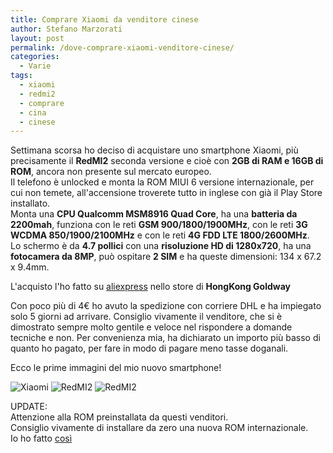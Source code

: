 ```yaml
---
title: Comprare Xiaomi da venditore cinese
author: Stefano Marzorati
layout: post
permalink: /dove-comprare-xiaomi-venditore-cinese/
categories:
  - Varie
tags:
  - xiaomi
  - redmi2
  - comprare
  - cina
  - cinese
---
```

Settimana scorsa ho deciso di acquistare uno smartphone Xiaomi, più precisamente il **RedMI2** seconda versione e cioè con **2GB di RAM e 16GB di ROM**, ancora non presente sul mercato europeo.   
Il telefono è unlocked e monta la ROM MIUI 6 versione internazionale, per cui non temete, all'accensione troverete tutto in inglese con già il Play Store installato.   
Monta una **CPU Qualcomm MSM8916 Quad Core**, ha una **batteria da 2200mah**, funziona con le reti **GSM 900/1800/1900MHz**, con le reti **3G WCDMA 850/1900/2100MHz** e con le reti **4G FDD LTE 1800/2600MHz**.   
Lo schermo è da **4.7 pollici** con una **risoluzione HD di 1280x720**, ha una **fotocamera da 8MP**, può ospitare **2 SIM** e ha queste dimensioni: 134 x 67.2 x 9.4mm.   

L'acquisto l'ho fatto su [aliexpress](http://www.aliexpress.com/store/311331) nello store di **HongKong Goldway**   

Con poco più di 4€ ho avuto la spedizione con corriere DHL e ha impiegato solo 5 giorni ad arrivare.
Consiglio vivamente il venditore, che si è dimostrato sempre molto gentile e veloce nel rispondere a domande tecniche e non.
Per convenienza mia, ha dichiarato un importo più basso di quanto ho pagato, per fare in modo di pagare meno tasse doganali.

Ecco le prime immagini del mio nuovo smartphone!   

![Xiaomi](https://farm9.staticflickr.com/8805/16434692594_166b6638e5_o.jpg)
![RedMI2](https://farm9.staticflickr.com/8717/16869339978_b407995df7_o.jpg)
![RedMI2](https://farm8.staticflickr.com/7652/17031145886_ed773c5372_o.jpg)

UPDATE:   
Attenzione alla ROM preinstallata da questi venditori.   
Consiglio vivamente di installare da zero una nuova ROM internazionale.   
Io ho fatto [così](http://marzorati.co/xiaomi-redmi2-installare-recovery-ultima-rom-miui/)